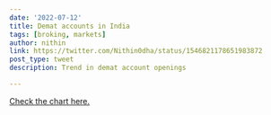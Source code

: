 ```yaml
---
date: '2022-07-12'
title: Demat accounts in India
tags: [broking, markets]
author: nithin
link: https://twitter.com/Nithin0dha/status/1546821178651983872
post_type: tweet
description: Trend in demat account openings

---
```

[Check the chart here.](https://twitter.com/Nithin0dha/status/1546821178651983872)
